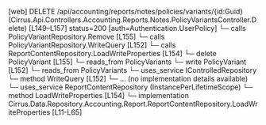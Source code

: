[web] DELETE /api/accounting/reports/notes/policies/variants/{id:Guid}  (Cirrus.Api.Controllers.Accounting.Reports.Notes.PolicyVariantsController.Delete)  [L149–L157] status=200 [auth=Authentication.UserPolicy]
  └─ calls PolicyVariantRepository.Remove [L155]
  └─ calls PolicyVariantRepository.WriteQuery [L152]
  └─ calls ReportContentRepository.LoadWriteProperties [L154]
  └─ delete PolicyVariant [L155]
    └─ reads_from PolicyVariants
  └─ write PolicyVariant [L152]
    └─ reads_from PolicyVariants
  └─ uses_service IControlledRepository<PolicyVariant>
    └─ method WriteQuery [L152]
      └─ ... (no implementation details available)
  └─ uses_service ReportContentRepository (InstancePerLifetimeScope)
    └─ method LoadWriteProperties [L154]
      └─ implementation Cirrus.Data.Repository.Accounting.Report.ReportContentRepository.LoadWriteProperties [L11-L65]

